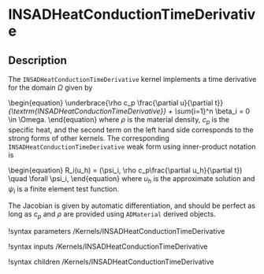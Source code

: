 # INSADHeatConductionTimeDerivative

## Description

The `INSADHeatConductionTimeDerivative` kernel implements a time derivative for the domain $\Omega$ given by

\begin{equation}
\underbrace{\rho c_p \frac{\partial u}{\partial t}}_{\textrm{INSADHeatConductionTimeDerivative}} +
\sum_{i=1}^n \beta_i = 0 \in \Omega.
\end{equation}
where $\rho$ is the material density, $c_p$ is the specific heat, and the second term on the left hand side corresponds to the strong forms of
other kernels. The corresponding `INSADHeatConductionTimeDerivative` weak form using inner-product notation is

\begin{equation}
R_i(u_h) = (\psi_i, \rho c_p\frac{\partial u_h}{\partial t}) \quad \forall \psi_i,
\end{equation}
where $u_h$ is the approximate solution and $\psi_i$ is a finite element test function.

The Jacobian is given by automatic differentiation, and should be perfect as long as $c_p$ and $\rho$
are provided using `ADMaterial` derived objects.

!syntax parameters /Kernels/INSADHeatConductionTimeDerivative

!syntax inputs /Kernels/INSADHeatConductionTimeDerivative

!syntax children /Kernels/INSADHeatConductionTimeDerivative
